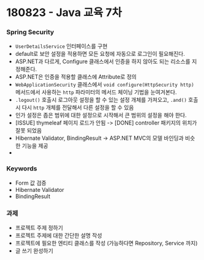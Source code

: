 # 180823 - Java 교육 7차

### Spring Security
* `UserDetailsService` 인터페이스를 구현
* default로 보안 설정을 적용하면 모든 요청에 자동으로 로그인이 필요해진다.
* ASP.NET과 다르게, Configure 클래스에서 인증을 하지 않아도 되는 리소스를 지정해준다.
* ASP.NET은 인증을 적용할 클래스에 Attribute로 정의
* `WebApplicationSecurity` 클래스에서 `void configure(HttpSecurity http)` 메서드에서 사용하는 `http` 파라미터의 메서드 체이닝 기법을 눈여겨본다.
* `.logout()` 호출시 로그아웃 설정을 할 수 있는 설정 개체를 가져오고, `.and()` 호출시 다시 `http` 개체를 전달해서 다른 설정을 할 수 있음
* 인가 설정은 좁은 범위에 대한 설정으로 시작해서 큰 범위의 설정을 해야 한다.
* [ISSUE] thymeleaf 페이지 로드가 안됨 -> [DONE] controller 패키지의 위치가 잘못 되었음
* Hibernate Validator, BindingResult -> ASP.NET MVC의 모델 바인딩과 비슷한 기능을 제공
* 
			
### Keywords 
* Form 값 검증
* Hibernate Validator
* BindingResult

### 과제
* 프로젝트 주제 정하기
* 프로젝트 주제에 대한 간단한 설명 작성
* 프로젝트에 필요한 엔티티 클래스를 작성 (가능하다면 Repository, Service 까지)
* 글 쓰기 완성하기
